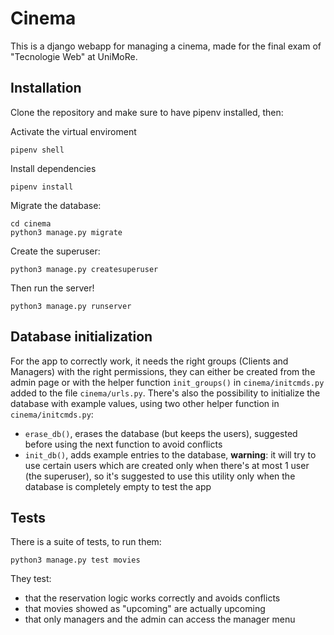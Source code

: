 # Cinema

This is a django webapp for managing a cinema, made for the final exam of "Tecnologie Web" at UniMoRe.

## Installation
Clone the repository and make sure to have pipenv installed, then:

Activate the virtual enviroment
```
pipenv shell
```

Install dependencies
```
pipenv install
```

Migrate the database:
```
cd cinema
python3 manage.py migrate
```

Create the superuser:
```
python3 manage.py createsuperuser
```

Then run the server!
```
python3 manage.py runserver
```

## Database initialization
For the app to correctly work, it needs the right groups (Clients and Managers) with the right permissions, they can either be created from the admin page or with the helper function ```init_groups()``` in ```cinema/initcmds.py``` added to the file ```cinema/urls.py```.
There's also the possibility to initialize the database with example values, using two other helper function in ```cinema/initcmds.py```:
- ```erase_db()```, erases the database (but keeps the users), suggested before using the next function to avoid conflicts
- ```init_db()```, adds example entries to the database, **warning**: it will try to use certain users which are created only when there's at most 1 user (the superuser), so it's suggested to use this utility only when the database is completely empty to test the app

## Tests
There is a suite of tests, to run them:
```
python3 manage.py test movies
```

They test:
- that the reservation logic works correctly and avoids conflicts
- that movies showed as "upcoming" are actually upcoming
- that only managers and the admin can access the manager menu
